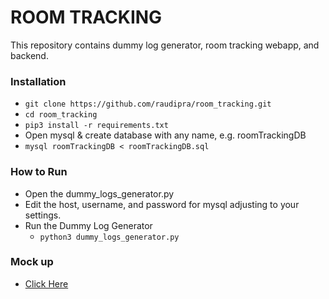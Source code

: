 # ROOM TRACKING #

This repository contains dummy log generator, room tracking webapp, and backend.

### Installation ###

- `git clone https://github.com/raudipra/room_tracking.git`
- `cd room_tracking`
- `pip3 install -r requirements.txt`
- Open mysql & create database with any name, e.g. roomTrackingDB
- `mysql roomTrackingDB < roomTrackingDB.sql`

### How to Run ###

- Open the dummy_logs_generator.py
- Edit the host, username, and password for mysql adjusting to your settings.
- Run the Dummy Log Generator
	- `python3 dummy_logs_generator.py`

### Mock up ###

- [Click Here](https://www.figma.com/proto/qS5sWa0LxwL3IWC8IDc2rv/Kedai-Sayur?node-id=1%3A2&viewport=184%2C-68%2C0.2273888736963272&scaling=min-zoom)